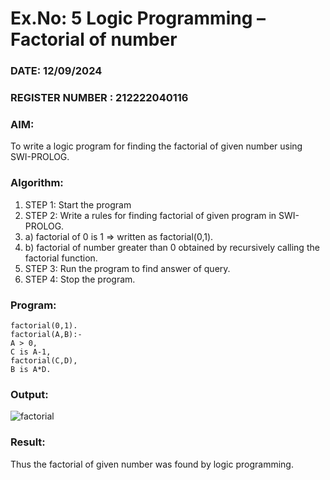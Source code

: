 # Ex.No: 5   Logic Programming – Factorial of number   
### DATE: 12/09/2024                                                                        
### REGISTER NUMBER : 212222040116
### AIM: 
To  write  a logic program for finding the factorial of given number using SWI-PROLOG. 
### Algorithm:
1. STEP 1: Start the program
2. STEP 2:  Write a rules for finding factorial of given program in SWI-PROLOG.
3.   a)	factorial of 0 is 1 => written as factorial(0,1).
4.   b)	factorial of number greater than 0 obtained by recursively calling the factorial    function.
5. STEP 3: Run the program  to find answer of  query.
6. STEP 4: Stop the program.

### Program:
```
factorial(0,1).
factorial(A,B):-
Α > 0,
C is A-1,
factorial(C,D),
B is A*D.
```


### Output:
![factorial](https://github.com/user-attachments/assets/cf9f5dd5-46c3-411a-bf04-952d197b2495)




### Result:
Thus the factorial of given number was found by logic programming. 
